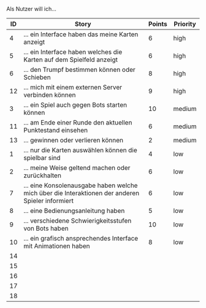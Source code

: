 Als Nutzer will ich...

| ID | Story | Points | Priority |
| ------- | ------ | ------ | ------- |
| 4 | ... ein Interface haben das meine Karten anzeigt | 6 | high |
| 5 | ... ein Interface haben welches die Karten auf dem Spielfeld anzeigt | 6 | high |
| 6 | ... den Trumpf bestimmen können oder Schieben | 8 | high |
| 12 | ... mich mit einem externen Server verbinden können | 9  | high  |
| 3 | ... ein Spiel auch gegen Bots starten können | 10 | medium |
| 11 | ... am Ende einer Runde den aktuellen Punktestand einsehen | 6  | medium  |
| 13 | ... gewinnen oder verlieren können | 2  | medium  |
| 1 | ... nur die Karten auswählen können die spielbar sind | 4 | low |
| 2 | ... meine Weise geltend machen oder zurückhalten | 6 | low |
| 7 | ... eine Konsolenausgabe haben welche mich über die Interaktionen der anderen Spieler informiert | 6 | low |
| 8 | ... eine Bedienungsanleitung haben | 5 | low |
| 9 | ... verschiedene Schwierigkeitsstufen von Bots haben | 10 | low |
| 10 | ... ein grafisch ansprechendes Interface mit Animationen haben | 8 | low |
| 14 |  |  |  |
| 15 |  |  |  |
| 16 |  |  |  |
| 17 |  |  |  |
| 18 |  |  |  |
